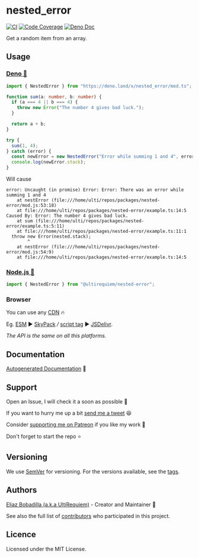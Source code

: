 # nested_error

[![CI](https://github.com/UltiRequiem/nested_error/actions/workflows/ci.yaml/badge.svg)](https://github.com/UltiRequiem/nested_error/actions/workflows/ci.yaml)
[![Code Coverage](https://codecov.io/gh/ultirequiem/nested_error/branch/main/graph/badge.svg)](https://codecov.io/gh/ultirequiem/nested_error)
[![Deno Doc](https://doc.deno.land/badge.svg)](https://doc.deno.land/https/deno.land/x/nested_error/mod.ts)

Get a random item from an array.

## Usage

### [Deno 🦕](https://deno.land/x/nested_error)

```typescript
import { NestedError } from "https://deno.land/x/nested_error/mod.ts";

function sum(a: number, b: number) {
  if (a === 4 || b === 4) {
    throw new Error("The number 4 gives bad luck.");
  }

  return a + b;
}

try {
  sum(1, 4);
} catch (error) {
  const newError = new NestedError("Error while summing 1 and 4", error);
  console.log(newError.stack);
}
```

Will cause

```
error: Uncaught (in promise) Error: Error: There was an error while summing 1 and 4
    at nestError (file:///home/ulti/repos/packages/nested-error/mod.js:53:18)
    at file:///home/ulti/repos/packages/nested-error/example.ts:14:5
Caused By: Error: The number 4 gives bad luck.
    at sum (file:///home/ulti/repos/packages/nested-error/example.ts:5:11)
    at file:///home/ulti/repos/packages/nested-error/example.ts:11:1
  throw new Error(nested.stack);
        ^
    at nestError (file:///home/ulti/repos/packages/nested-error/mod.js:54:9)
    at file:///home/ulti/repos/packages/nested-error/example.ts:14:5
```

### [Node.js 🐢](https://npmjs.com/package/@ultirequiem/nested-error)

```javascript
import { NestedError } from "@ultirequiem/nested-error";
```

### Browser

You can use any [CDN](https://en.wikipedia.org/wiki/Content_delivery_network) 🔥

Eg. [ESM](https://developer.mozilla.org/en-US/docs/Web/JavaScript/Guide/Modules)
▶ [SkyPack](https://cdn.skypack.dev/@ultirequiem/nested-error) _/_
[script tag](https://developer.mozilla.org/en-US/docs/Web/HTML/Element/script) ▶
[JSDelivr](https://cdn.jsdelivr.net/npm/@ultirequiem/nested-error).

_The API is the same on all this platforms._

## Documentation

[Autogenerated Documentation](https://doc.deno.land/https://deno.land/x/nested_error/mod.ts)
📖

## Support

Open an Issue, I will check it a soon as possible 👀

If you want to hurry me up a bit
[send me a tweet](https://twitter.com/intent/tweet?text=%40UltiRequiem%20) 😆

Consider [supporting me on Patreon](https://patreon.com/UltiRequiem) if you like
my work 🚀

Don't forget to start the repo ⭐

## Versioning

We use [SemVer](http://semver.org) for versioning. For the versions available,
see the [tags](https://github.com/UltiRequiem/nested_error/tags).

## Authors

[Eliaz Bobadilla (a.k.a UltiRequiem)](https://ultirequiem.com) - Creator and
Maintainer 💪

See also the full list of
[contributors](https://github.com/UltiRequiem/nested_error/contributors) who
participated in this project.

## Licence

Licensed under the MIT License.
